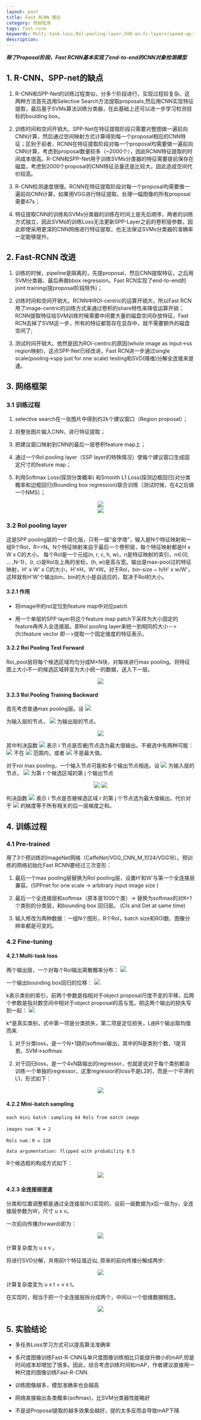 ```yaml
---
layout: post
title: Fast RCNN 理论
category: 目标检测
tags: fast-rcnn
keywords: Multi-task-loss,Rol-pooling-layer,SVD-on-fc-layers(speed-up-training),single-scale-or-multi-scale
description:
---
```


***除了Proposal阶段，Fast RCNN基本实现了end-to-end的CNN对象检测模型***

## 1. R-CNN、SPP-net的缺点

1. R-CNN和SPP-Net的训练过程类似，分多个阶段进行，实现过程较复杂。这两种方法首先选用Selective Search方法提取proposals,然后用CNN实现特征提取，最后基于SVMs算法训练分类器，在此基础上还可以进一步学习检测目标的boulding box。

2. 训练时间和空间开销大。SPP-Net在特征提取阶段只需要对整图做一遍前向CNN计算，然后通过空间映射方式计算得到每一个proposal相应的CNN特征；区别于前者，RCNN在特征提取阶段对每一个proposal均需要做一遍前向CNN计算，考虑到proposal数量较多（~2000个），因此RCNN特征提取的时间成本很高。R-CNN和SPP-Net用于训练SVMs分类器的特征需要提前保存在磁盘，考虑到2000个proposal的CNN特征总量还是比较大，因此造成空间代价较高。

3. R-CNN检测速度很慢。RCNN在特征提取阶段对每一个proposal均需要做一遍前向CNN计算，如果用VGG进行特征提取，处理一幅图像的所有proposal需要47s；

4. 特征提取CNN的训练和SVMs分类器的训练在时间上是先后顺序，两者的训练方式独立，因此SVMs的训练Loss无法更新SPP-Layer之前的卷积层参数，因此即使采用更深的CNN网络进行特征提取，也无法保证SVMs分类器的准确率一定能够提升。

## 2. Fast-RCNN 改进

1. 训练的时候，pipeline是隔离的，先提proposal，然后CNN提取特征，之后用SVM分类器，最后再做bbox regression。Fast RCN实现了end-to-end的joint training(提proposal阶段除外)；

2. 训练时间和空间开销大。RCNN中ROI-centric的运算开销大，所以Fast RCN用了image-centric的训练方式来通过卷积的share特性来降低运算开销；RCNN提取特征给SVM训练时候需要中间要大量的磁盘空间存放特征，Fast RCN去掉了SVM这一步，所有的特征都暂存在显存中，就不需要额外的磁盘空间了;

3. 测试时间开销大。依然是因为ROI-centric的原因(whole image as input->ss region映射)，这点SPP-Net已经改进，Fast RCN进一步通过single scale(pooling->spp just for one scale) testing和SVD(降维)分解全连接来提速。

## 3. 网络框架

### 3.1 训练过程

1. selective search在一张图片中得到约2k个建议窗口（Region proposal）；

2. 将整张图片输入CNN，进行特征提取；

3. 把建议窗口映射到CNN的最后一层卷积feature map上；

4. 通过一个Rol pooling layer（SSP layer的特殊情况）使每个建议窗口生成固定尺寸的feature map；

5. 利用Softmax Loss(探测分类概率) 和Smooth L1 Loss(探测边框回归)对分类概率和边框回归(Bounding box regression)联合训练（测试时候，在4之后做一个NMS）；

<div style="text-align:center">

<img src="https://raw.githubusercontent.com/chiemon/chiemon.github.io/master/img/Fast-RCNN/1.png">

</div>

<div style="text-align:center">

<img src="https://raw.githubusercontent.com/chiemon/chiemon.github.io/master/img/Fast-RCNN/2.png">

</div>

### 3.2 RoI pooling layer

这是SPP pooling层的一个简化版，只有一级“金字塔”，输入是N个特征映射和一组R个RoI，R>>N。N个特征映射来自于最后一个卷积层，每个特征映射都是H x W x C的大小。
每个RoI是一个元组(n, r, c, h, w)，n是特征映射的索引，n∈{0, ... ,N-1}，(r, c)是RoI左上角的坐标，(h, w)是高与宽。输出是max-pool过的特征映射，H' x W' x C的大小，H'≤H，W'≤W。对于RoI，bin-size ~ h/H' x w/W'，这样就有H'W'个输出bin，bin的大小是自适应的，取决于RoI的大小。

#### 3.2.1 作用

+ 将image中的rol定位到feature map中对应patch

+ 用一个单层的SPP layer将这个feature map patch下采样为大小固定的feature再传入全连接层。即RoI pooling layer来统一到相同的大小－> (fc)feature vector 即－>提取一个固定维度的特征表示。

#### 3.2.2 Roi Pooling Test Forward

Roi_pool层将每个候选区域均匀分成M×N块，对每块进行max pooling。将特征图上大小不一的候选区域转变为大小统一的数据，送入下一层。

<div style="text-align:center">

<img src="https://raw.githubusercontent.com/chiemon/chiemon.github.io/master/img/Fast-RCNN/3.png">

</div>

#### 3.2.3 Roi Pooling Training Backward

首先考虑普通max pooling层。设
<img src="https://raw.githubusercontent.com/chiemon/chiemon.github.io/master/img/Fast-RCNN/13.png">

为输入层的节点，
<img src="https://raw.githubusercontent.com/chiemon/chiemon.github.io/master/img/Fast-RCNN/14.png">
为输出层的节点。

<div style="text-align:center">

<img src="https://raw.githubusercontent.com/chiemon/chiemon.github.io/master/img/Fast-RCNN/15.png">

</div>

其中判决函数
<img src="https://raw.githubusercontent.com/chiemon/chiemon.github.io/master/img/Fast-RCNN/16.png">
表示 i 节点是否被j节点选为最大值输出。不被选中有两种可能：
<img src="https://raw.githubusercontent.com/chiemon/chiemon.github.io/master/img/Fast-RCNN/13.png">
不在
<img src="https://raw.githubusercontent.com/chiemon/chiemon.github.io/master/img/Fast-RCNN/14.png">
范围内，或者
<img src="https://raw.githubusercontent.com/chiemon/chiemon.github.io/master/img/Fast-RCNN/13.png">
不是最大值。

对于roi max pooling，一个输入节点可能和多个输出节点相连。设
<img src="https://raw.githubusercontent.com/chiemon/chiemon.github.io/master/img/Fast-RCNN/13.png">
为输入层的节点，
<img src="https://raw.githubusercontent.com/chiemon/chiemon.github.io/master/img/Fast-RCNN/17.png">
为第 r 个候选区域的第 j 个输出节点

<div style="text-align:center">

<img src="https://raw.githubusercontent.com/chiemon/chiemon.github.io/master/img/Fast-RCNN/4.png">

<img src="https://raw.githubusercontent.com/chiemon/chiemon.github.io/master/img/Fast-RCNN/18.png">

</div>

判决函数
<img src="https://raw.githubusercontent.com/chiemon/chiemon.github.io/master/img/Fast-RCNN/19.png">
表示 i 节点是否被候选区域 r 的第 j 个节点选为最大值输出。代价对于
<img src="https://raw.githubusercontent.com/chiemon/chiemon.github.io/master/img/Fast-RCNN/13.png">
的梯度等于所有相关的后一层梯度之和。

## 4. 训练过程

### 4.1 Pre-trained

用了3个预训练的ImageNet网络（CaffeNet/VGG_CNN_M_1024/VGG16）。预训练的网络初始化Fast RCNN要经过三次变形：

1. 最后一个max pooling层替换为RoI pooling层，设置H’和W’与第一个全连接层兼容。(SPPnet for one scale -> arbitrary input image size )

2. 最后一个全连接层和softmax（原本是1000个类）-> 替换为softmax的对K+1个类别的分类层，和bounding box 回归层。 (Cls and Det at same time)

3. 输入修改为两种数据：一组N个图形，R个RoI，batch size和ROI数、图像分辨率都是可变的。

### 4.2 Fine-tuning

#### 4.2.1 Multi-task loss

两个输出层，一个对每个RoI输出离散概率分布：
<img src="https://raw.githubusercontent.com/chiemon/chiemon.github.io/master/img/Fast-RCNN/5.png">

一个输出bounding box回归的位移：
<img src="https://raw.githubusercontent.com/chiemon/chiemon.github.io/master/img/Fast-RCNN/6.png">

k表示类别的索引，前两个参数是指相对于object proposal尺度不变的平移，后两个参数是指对数空间中相对于object proposal的高与宽。把这两个输出的损失写到一起：
<img src="https://raw.githubusercontent.com/chiemon/chiemon.github.io/master/img/Fast-RCNN/7.png">

k*是真实类别，式中第一项是分类损失，第二项是定位损失，L由R个输出取均值而来.

1. 对于分类loss，是一个N+1路的softmax输出，其中的N是类别个数，1是背景。SVM→softmax

2. 对于回归loss，是一个4xN路输出的regressor，也就是说对于每个类别都会训练一个单独的regressor，这里regressor的loss不是L2的，而是一个平滑的L1，形式如下：

<div style="text-align:center">

<img src="https://raw.githubusercontent.com/chiemon/chiemon.github.io/master/img/Fast-RCNN/8.png">

</div>

#### 4.2.2 Mini-batch sampling

    each mini batch：sampling 64 Rols from eatch image

    images num：N = 2

    Rols num：R = 128

    data argumentation: flipped with probability 0.5

R个候选框的构成方式如下：

<div style="text-align:center">

<img src="https://raw.githubusercontent.com/chiemon/chiemon.github.io/master/img/Fast-RCNN/9.png">

</div>

#### 4.2.3 全连接层提速

分类和位置调整都是通过全连接层(fc)实现的，设前一级数据为x后一级为y，全连接层参数为W，尺寸 u x v。

一次前向传播(forward)即为：

<div style="text-align:center">

<img src="https://raw.githubusercontent.com/chiemon/chiemon.github.io/master/img/Fast-RCNN/10.png">

</div>

计算复杂度为 u x v 。

将进行SVD分解，并用前t个特征值近似, 原来的前向传播分解成两步:

<div style="text-align:center">

<img src="https://raw.githubusercontent.com/chiemon/chiemon.github.io/master/img/Fast-RCNN/11.png">

</div>

计算复杂度变为 u x t + v x t。

在实现时，相当于把一个全连接层拆分成两个，中间以一个低维数据相连。

<div style="text-align:center">

<img src="https://raw.githubusercontent.com/chiemon/chiemon.github.io/master/img/Fast-RCNN/12.png">

</div>

## 5. 实验结论

- 多任务Loss学习方式可以提高算法准确率

- 多尺度图像训练Fast-R-CNN与单尺度图像训练相比只能提升微小的mAP,但是时间成本却增加了很多。因此，综合考虑训练时间和mAP，作者建议直接用一种尺度的图像训练Fast-R-CNN.

- 训练图像越多，模型准确率也会越高

- 网络直接输出各类概率(softmax)，比SVM分类器性能略好

- 不是说Proposal提取的越多效果会越好，提的太多反而会导致mAP下降